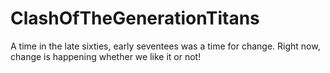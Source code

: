# ClashOfTheGenerationTitans
A time in the late sixties, early seventees was a time for change. Right now, change is happening whether we like it or not!

